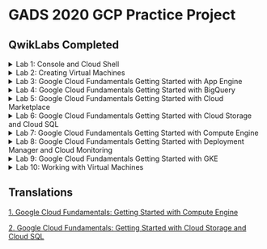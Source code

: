 <!-- Change title below -->

# GADS 2020 GCP Practice Project

## QwikLabs Completed

<details>
  <summary>Lab 1: Console and Cloud Shell</summary>
  <img src="screenshots/Console and Cloud Shell.png">
</details>

<details>
  <summary>Lab 2: Creating Virtual Machines</summary>
  <img src="screenshots/Creating Virtual Machines.png">
</details>

<details>
  <summary>Lab 3: Google Cloud Fundamentals Getting Started with App Engine</summary>
  <img src="screenshots/Google Cloud Fundamentals Getting Started with App Engine.png">
</details>

<details>
  <summary>Lab 4: Google Cloud Fundamentals Getting Started with BigQuery</summary>
  <img src="screenshots/Google Cloud Fundamentals Getting Started with BigQuery.png">
</details>

<details>
  <summary>Lab 5: Google Cloud Fundamentals Getting Started with Cloud Marketplace</summary>
  <img src="screenshots/Google Cloud Fundamentals Getting Started with Cloud Marketplace.png">
</details>

<details>
  <summary>Lab 6: Google Cloud Fundamentals Getting Started with Cloud Storage and Cloud SQL</summary>
  <img src="screenshots/Google Cloud Fundamentals Getting Started with Cloud Storage and Cloud SQL.png">
</details>

<details>
  <summary>Lab 7: Google Cloud Fundamentals Getting Started with Compute Engine</summary>
  <img src="screenshots/Google Cloud Fundamentals Getting Started with Compute Engine.png">
</details>

<details>
  <summary>Lab 8: Google Cloud Fundamentals Getting Started with Deployment Manager and Cloud Monitoring</summary>
  <img src="screenshots/Google Cloud Fundamentals Getting Started with Deployment Manager and Cloud Monitoring.png">
</details>

<details>
  <summary>Lab 9: Google Cloud Fundamentals Getting Started with GKE</summary>
  <img src="screenshots/Google Cloud Fundamentals Getting Started with GKE.png">
</details>

<details>
  <summary>Lab 10: Working with Virtual Machines</summary>
  <img src="screenshots/Working with Virtual Machines.png">
</details>

## Translations

[1. Google Cloud Fundamentals: Getting Started with Compute Engine](translations/translation1.md)

[2. Google Cloud Fundamentals: Getting Started with Cloud Storage and Cloud SQL](translations/translation2.md)